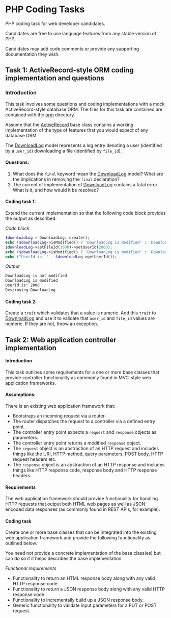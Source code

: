 # PHP Coding Tasks

PHP coding task for web developer candidates.

Candidates are free to use language features from any stable version of PHP.

Candidates may add code comments or provide any supporting documentation they wish.

## Task 1: ActiveRecord-style ORM coding implementation and questions

### Introduction

This task involves some questions and coding implementations with a mock ActiveRecord-style database ORM. The files for this task are contained are contained with the [orm](orm) directory.

Assume that the [ActiveRecord](orm/ActiveRecord.php) base class contains a working implementation of the type of features that you would expect of any database ORM.

The [DownloadLog](orm/DownloadLog.php) model represents a log entry denoting a user (identified by a `user_id`) downloading a file (identified by `file_id`).

#### Questions:

1. What does the `final` keyword mean the [DownloadLog](orm/DownloadLog.php) model? What are the implications in removing the `final` declaration?
2. The current of implementation of [DownloadLog](orm/DownloadLog.php) contains a fatal error. What is it, and how would it be resolved?

#### Coding task 1:

Extend the current implementation so that the following code block provides the output as described:

*Code block*
```php
$downloadLog = DownloadLog::create();
echo ($downloadLog->isModified() ? 'DownloadLog is modified' : 'DownloadLog is not modified');
$downloadLog->setFileId(1000)->setUserId(2000);
echo ($downloadLog->isModified() ? 'DownloadLog is modified' : 'DownloadLog is not modified');
echo ("UserId is: " . $downloadLog->getUserId());
```

*Output*
```bash
DownloadLog is not modified
DownloadLog is modified
UserId is: 2000
Destroying DownloadLog
```

#### Coding task 2:

Create a `trait` which validates that a value is numeric. Add this `trait` to [DownloadLog](orm/DownloadLog.php) and use it to validate that `user_id` and `file_id` values are numeric. If they are not, throw an exception.

## Task 2: Web application controller implementation

#### Introduction

This task outlines some requirements for a one or more base classes that provide controller functionality as commonly found in MVC-style web application frameworks.

#### Assumptions:

There is an existing web application framework that:

* Bootstraps an incoming request via a router.
* The router dispatches the request to a controller via a defined entry point.
* The controller entry point expects a `request` and `response` objects as parameters.
* The controller entry point returns a modified `response` object.
* The `request` object is an abstraction of an HTTP request and includes things like the URI, HTTP method, query parameters, POST body, HTTP request headers etc.
* The `response` object is an abstraction of an HTTP response and includes things like HTTP response code, response body and HTTP response headers.

#### Requirements

The web application framework should provide functionality for handling HTTP requests that output both HTML web pages as well as JSON-encoded data responses (as commonly found in REST APIs, for example).

#### Coding task

Create one or more base classes that can be integrated into the existing web application framework and provide the following functionality as outlined below.

You need not provide a concrete implementation of the base class(es) but can do so if it helps describes the base implementation.

*Functional requirements*

* Functionality to return an HTML response body along with any valid HTTP response code.
* Functionality to return a JSON response body along with any valid HTTP response code.
* Functionality to incrementally build up a JSON response body.
* Generic functionality to validate input parameters for a PUT or POST request.